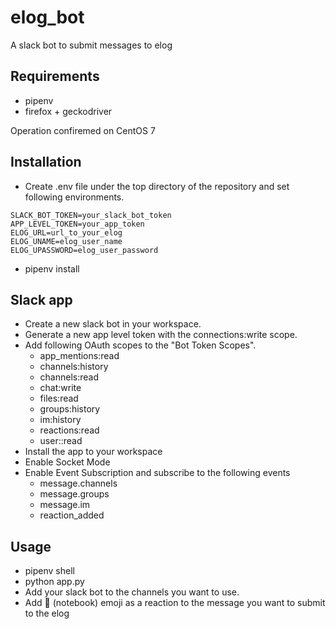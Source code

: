 # elog_bot
A slack bot to submit messages to elog

## Requirements
- pipenv
- firefox + geckodriver

Operation confiremed on CentOS 7

## Installation
- Create .env file under the top directory of the repository and set following environments.
```
SLACK_BOT_TOKEN=your_slack_bot_token
APP_LEVEL_TOKEN=your_app_token
ELOG_URL=url_to_your_elog
ELOG_UNAME=elog_user_name
ELOG_UPASSWORD=elog_user_password
```
- pipenv install

## Slack app
- Create a new slack bot in your workspace.
- Generate a new app level token with the connections:write scope.
- Add following OAuth scopes to the "Bot Token Scopes".
  - app_mentions:read
  - channels:history
  - channels:read
  - chat:write
  - files:read
  - groups:history
  - im:history
  - reactions:read
  - user::read
- Install the app to your workspace
- Enable Socket Mode
- Enable Event Subscription and subscribe to the following events
  - message.channels
  - message.groups
  - message.im
  - reaction_added

## Usage
- pipenv shell
- python app.py
- Add your slack bot to the channels you want to use.
- Add :notebook: (notebook) emoji as a reaction to the message you want to submit to the elog
